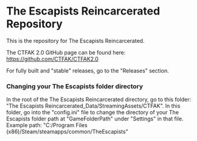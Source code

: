# The Escapists Reincarcerated Repository

This is the repository for The Escapists Reincarcerated.

The CTFAK 2.0 GitHub page can be found here: https://github.com/CTFAK/CTFAK2.0

For fully built and "stable" releases, go to the "Releases" section.

### Changing your The Escapists folder directory
In the root of the The Escapists Reincarcerated directory, go to this folder: "The Escapists Reincarcerated_Data/StreamingAssets/CTFAK".
In this folder, go into the "config.ini" file to change the directory of your The Escapists folder path at "GameFolderPath" under "Settings" in that file. 
Example path: "C:/Program Files (x86)/Steam/steamapps/common/TheEscapists"
